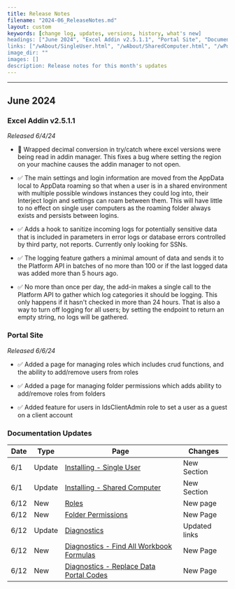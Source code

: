 ```yaml
---
title: Release Notes
filename: "2024-06_ReleaseNotes.md"
layout: custom
keywords: [change log, updates, versions, history, what's new]
headings: ["June 2024", "Excel Addin v2.5.1.1", "Portal Site", "Documentation Updates"]
links: ["/wAbout/SingleUser.html", "/wAbout/SharedComputer.html", "/wPortal/Roles.html", "/wPortal/FolderPermissions.html"]
image_dir: ""
images: []
description: Release notes for this month's updates
---
```

* * *

## June 2024

### Excel Addin v2.5.1.1

_Released 6/4/24_

- 🐞 Wrapped decimal conversion in try/catch where excel versions were being read in addin manager. This fixes a bug where setting the region on your machine causes the addin manager to not open.

- ✅ The main settings and login information are moved from the AppData local to AppData roaming so that when a user is in a shared environment with multiple possible windows instances they could log into, their Interject login and settings can roam between them. This will have little to no effect on single user computers as the roaming folder always exists and persists between logins.

- ✅ Adds a hook to sanitize incoming logs for potentially sensitive data that is included in parameters in error logs or database errors controlled by third party, not reports. Currently only looking for SSNs.

- ✅ The logging feature gathers a minimal amount of data and sends it to the Platform API in batches of no more than 100 or if the last logged data was added more than 5 hours ago.

- ✅ No more than once per day, the add-in makes a single call to the Platform API to gather which log categories it should be logging. This only happens if it hasn't checked in more than 24 hours. That is also a way to turn off logging for all users; by setting the endpoint to return an empty string, no logs will be gathered.

### Portal Site

_Released 6/6/24_

- ✅ Added a page for managing roles which includes crud functions, and the ability to add/remove users from roles

- ✅ Added a page for managing folder permissions which adds ability to add/remove roles from folders

- ✅ Added feature for users in IdsClientAdmin role to set a user as a guest on a client account

### Documentation Updates

| Date | Type | Page | Changes |
|---|---|---|---|
| 6/1 | Update | [Installing - Single User](/wAbout/SingleUser.html#file-locations) | New Section |
| 6/1 | Update | [Installing - Shared Computer](/wAbout/SharedComputer.html#file-locations) | New Section |
| 6/12 | New | [Roles](/wPortal/Roles.html) | New page |
| 6/12 | New | [Folder Permissions](/wPortal/FolderPermissions.html) | New Page |
| 6/12 | Update | [Diagnostics](/wIndex/Diagnostics.html) | Updated links |
| 6/12 | New | [Diagnostics - Find All Workbook Formulas](/wIndex/Diagnostics-FindAllFormulas.html) | New Page |
| 6/12 | New | [Diagnostics - Replace Data Portal Codes](/wIndex/Diagnostics-ReplaceDataPortalCodes.html) | New Page |
